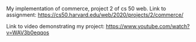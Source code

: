 My implementation of commerce, project 2 of cs 50 web.
Link to assignment: https://cs50.harvard.edu/web/2020/projects/2/commerce/

Link to video demonstrating my project: https://www.youtube.com/watch?v=WAV3b0eqqos

